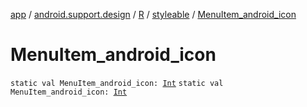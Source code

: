 [app](../../../index.md) / [android.support.design](../../index.md) / [R](../index.md) / [styleable](index.md) / [MenuItem_android_icon](./-menu-item_android_icon.md)

# MenuItem_android_icon

`static val MenuItem_android_icon: `[`Int`](https://kotlinlang.org/api/latest/jvm/stdlib/kotlin/-int/index.html)
`static val MenuItem_android_icon: `[`Int`](https://kotlinlang.org/api/latest/jvm/stdlib/kotlin/-int/index.html)